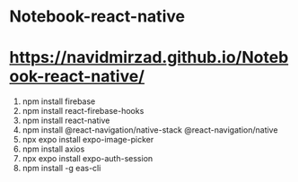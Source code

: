 # Notebook-react-native

# https://navidmirzad.github.io/Notebook-react-native/

1. npm install firebase
2. npm install react-firebase-hooks
3. npm install react-native
4. npm install @react-navigation/native-stack @react-navigation/native
5. npx expo install expo-image-picker
6. npm install axios
7. npx expo install expo-auth-session
8. npm install -g eas-cli
